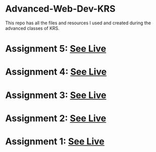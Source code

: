 # Advanced-Web-Dev-KRS
This repo has all the files and resources I used and created during the advanced classes of KRS.


# Assignment 5: <a href="https://amajaying.github.io/Advanced-Web-Dev-KRS/Assignments/Assignment5/">See Live</a>

# Assignment 4: <a href="https://amajaying.github.io/Advanced-Web-Dev-KRS/Assignments/Assignment%204/">See Live</a>

# Assignment 3: <a href="https://amajaying.github.io/Advanced-Web-Dev-KRS/Assignments/Assignment%203/">See Live</a>

# Assignment 2: <a href="https://amajaying.github.io/Advanced-Web-Dev-KRS/Assignments/Assignment%202/">See Live</a>

# Assignment 1: <a href="https://amajaying.github.io/Advanced-Web-Dev-KRS/Assignments/Assignment%201/">See Live</a>
